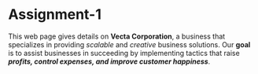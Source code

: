 # Assignment-1

This web page gives details on **Vecta Corporation**, a business that specializes in providing _scalable_ and _creative_ business solutions. Our **goal** is to assist businesses in succeeding by implementing tactics that raise **_profits, control expenses, and improve customer happiness_**. 